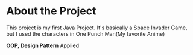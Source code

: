 # About the Project  
This project is my first Java Project. It's basically a Space Invader Game, but I used the characters in One Punch Man(My favorite Anime)
  
**OOP, Design Pattern** Applied
